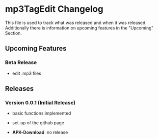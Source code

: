 # mp3TagEdit Changelog

This file is used to track what was released and when it was released.
Additionally there is information on upcoming features in the "Upcoming" Section.

## Upcoming Features

### Beta Release

* edit .mp3 files

## Releases

### Version 0.0.1 (Initial Release)

* basic functions implemented
* set-up of the github page

* **APK-Download**: no release
